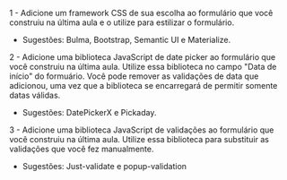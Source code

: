 1 - Adicione um framework CSS de sua escolha ao formulário que você construiu na última aula e o utilize para estilizar o formulário.

  * Sugestões: Bulma, Bootstrap, Semantic UI e Materialize.

2 - Adicione uma biblioteca JavaScript de date picker ao formulário que você construiu na última aula. Utilize essa biblioteca no campo "Data de início" do formuário. Você pode remover as validações de data que adicionou, uma vez que a biblioteca se encarregará de permitir somente datas válidas.
  * Sugestões: DatePickerX e Pickaday.

3 - Adicione uma biblioteca JavaScript de validações ao formulário que você construiu na última aula. Utilize essa biblioteca para substituir as validações que você fez manualmente.
  * Sugestões: Just-validate e popup-validation
